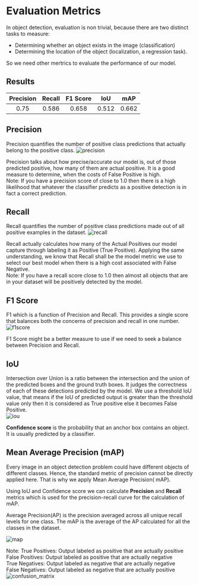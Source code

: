 # Evaluation Metrics

In object detection, evaluation is non trivial, because there are two distinct tasks to measure:
- Determining whether an object exists in the image (classification)
- Determining the location of the object (localization, a regression task).

So we need other mertrics to evaluate the performance of our model.

## Results

| Precision   |   Recall      | F1 Score    |      IoU      |      mAP      |
| :---------: | :-----------: | :---------: | :-----------: |:------------: |
| 0.75        | 0.586         |    0.658    | 0.512         |   0.662       |

## Precision
Precision quantifies the number of positive class predictions that actually belong to the positive class. 
![precision](images/precision.png)

Precision talks about how precise/accurate our model is, out of those predicted positive, how many of them are actual positive. It is a good measure to determine, when the costs of False Positive is high.  
 Note: If you have a precision score of close to 1.0 then there is a high likelihood that whatever the classifier predicts as a positive detection is in fact a correct prediction.

## Recall
Recall quantifies the number of positive class predictions made out of all positive examples in the dataset.
![recall](images/recall.png)

 Recall actually calculates how many of the Actual Positives our model capture through labeling it as Positive (True Positive). Applying the same understanding, we know that Recall shall be the model metric we use to select our best model when there is a high cost associated with False Negative.  
 Note: If you have a recall score close to 1.0 then almost all objects that are in your dataset will be positively detected by the model.

## F1 Score
 F1 which is a function of Precision and Recall. This provides a single score that balances both the concerns of precision and recall in one number.
 ![f1score](images/f1score.png)

 F1 Score might be a better measure to use if we need to seek a balance between Precision and Recall.


## IoU
Intersection over Union is a ratio between the intersection and the union of the predicted boxes and the ground truth boxes.
It judges the correctness of each of these detections predicted by the model.
We use a threshold IoU value, that means if the IoU of predicted output is greater than the threshold value only then it is considered as True positive else it becomes False Positive.  
 ![iou](images/iou.png)

 **Confidence score** is the probability that an anchor box contains an object. It is usually predicted by a classifier.


## Mean Average Precision (mAP)  


Every image in an object detection problem could have different objects of different classes. Hence, the standard metric of precision cannot be directly applied here. That is why we apply Mean Average Precision( mAP). 

Using IoU and Confidence score we can calculate **Precision** and **Recall** metrics which is used for the precision-recall curve for the calculation of mAP.

Average Precision(AP) is the precision averaged across all unique recall levels for one class. The mAP is the average of the AP calculated for all the classes in the dataset. 

 ![map](images/map.png)



Note:
True Positives: Output labeled as positive that are actually positive  
False Positives: Output labeled as positive that are actually negative  
True Negatives: Output labeled as negative that are actually negative  
False Negatives: Output labeled as negative that are actually positive  
![confusion_matrix](images/confusion_matrix.png)
